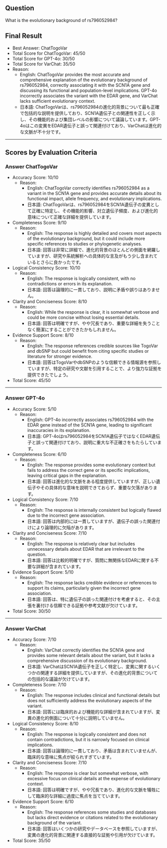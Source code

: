 ## Question

What is the evolutionary background of rs796052984?

## Final Result

- Best Answer: ChatTogoVar
- Total Score for ChatTogoVar: 45/50
- Total Score for GPT-4o: 30/50
- Total Score for VarChat: 35/50
- Reason:
  - English: ChatTogoVar provides the most accurate and comprehensive explanation of the evolutionary background of rs796052984, correctly associating it with the SCN1A gene and discussing its functional and population-level implications. GPT-4o incorrectly associates the variant with the EDAR gene, and VarChat lacks sufficient evolutionary context.
  - 日本語: ChatTogoVarは、rs796052984の進化的背景について最も正確で包括的な説明を提供しており、SCN1A遺伝子との関連性を正しく示し、その機能的および集団レベルの影響について議論しています。GPT-4oはこの変異をEDAR遺伝子と誤って関連付けており、VarChatは進化的な文脈が不十分です。

---

## Scores by Evaluation Criteria

### Answer ChatTogoVar
- Accuracy Score: 10/10
  - Reason: 
    - English: ChatTogoVar correctly identifies rs796052984 as a variant in the SCN1A gene and provides accurate details about its functional impact, allele frequency, and evolutionary implications.
    - 日本語: ChatTogoVarは、rs796052984をSCN1A遺伝子の変異として正確に特定し、その機能的影響、対立遺伝子頻度、および進化的意味について正確な詳細を提供しています。
- Completeness Score: 9/10
  - Reason: 
    - English: The response is highly detailed and covers most aspects of the evolutionary background, but it could include more specific references to studies or phylogenetic analyses.
    - 日本語: 回答は非常に詳細で、進化的背景のほとんどの側面を網羅していますが、研究や系統解析への具体的な言及がもう少し含まれているとさらに良かったです。
- Logical Consistency Score: 10/10
  - Reason: 
    - English: The response is logically consistent, with no contradictions or errors in its explanation.
    - 日本語: 回答は論理的に一貫しており、説明に矛盾や誤りはありません。
- Clarity and Conciseness Score: 8/10
  - Reason: 
    - English: While the response is clear, it is somewhat verbose and could be more concise without losing essential details.
    - 日本語: 回答は明確ですが、やや冗長であり、重要な詳細を失うことなく簡潔にすることができたかもしれません。
- Evidence Support Score: 8/10
  - Reason: 
    - English: The response references credible sources like TogoVar and dbSNP but could benefit from citing specific studies or literature for stronger evidence.
    - 日本語: 回答はTogoVarやdbSNPのような信頼できる情報源を参照していますが、特定の研究や文献を引用することで、より強力な証拠を提供できたでしょう。
- Total Score: 45/50

---

### Answer GPT-4o
- Accuracy Score: 5/10
  - Reason: 
    - English: GPT-4o incorrectly associates rs796052984 with the EDAR gene instead of the SCN1A gene, leading to significant inaccuracies in its explanation.
    - 日本語: GPT-4oはrs796052984をSCN1A遺伝子ではなくEDAR遺伝子と誤って関連付けており、説明に重大な不正確さをもたらしています。
- Completeness Score: 6/10
  - Reason: 
    - English: The response provides some evolutionary context but fails to address the correct gene or its specific implications, leaving critical gaps in the explanation.
    - 日本語: 回答は進化的な文脈をある程度提供していますが、正しい遺伝子やその具体的な意味を説明できておらず、重要な欠落があります。
- Logical Consistency Score: 7/10
  - Reason: 
    - English: The response is internally consistent but logically flawed due to the incorrect gene association.
    - 日本語: 回答は内部的には一貫していますが、遺伝子の誤った関連付けにより論理的に欠陥があります。
- Clarity and Conciseness Score: 7/10
  - Reason: 
    - English: The response is relatively clear but includes unnecessary details about EDAR that are irrelevant to the question.
    - 日本語: 回答は比較的明確ですが、質問に無関係なEDARに関する不要な詳細が含まれています。
- Evidence Support Score: 5/10
  - Reason: 
    - English: The response lacks credible evidence or references to support its claims, particularly given the incorrect gene association.
    - 日本語: 回答は、特に遺伝子の誤った関連付けを考慮すると、その主張を裏付ける信頼できる証拠や参考文献が欠けています。
- Total Score: 30/50

---

### Answer VarChat
- Accuracy Score: 7/10
  - Reason: 
    - English: VarChat correctly identifies the SCN1A gene and provides some relevant details about the variant, but it lacks a comprehensive discussion of its evolutionary background.
    - 日本語: VarChatはSCN1A遺伝子を正しく特定し、変異に関するいくつかの関連する詳細を提供していますが、その進化的背景についての包括的な議論が欠けています。
- Completeness Score: 7/10
  - Reason: 
    - English: The response includes clinical and functional details but does not sufficiently address the evolutionary aspects of the variant.
    - 日本語: 回答には臨床的および機能的な詳細が含まれていますが、変異の進化的側面について十分に説明していません。
- Logical Consistency Score: 8/10
  - Reason: 
    - English: The response is logically consistent and does not contain contradictions, but it is narrowly focused on clinical implications.
    - 日本語: 回答は論理的に一貫しており、矛盾は含まれていませんが、臨床的な意味に焦点が絞られすぎています。
- Clarity and Conciseness Score: 7/10
  - Reason: 
    - English: The response is clear but somewhat verbose, with excessive focus on clinical details at the expense of evolutionary context.
    - 日本語: 回答は明確ですが、やや冗長であり、進化的な文脈を犠牲にして臨床的な詳細に過度に焦点を当てています。
- Evidence Support Score: 6/10
  - Reason: 
    - English: The response references some studies and databases but lacks direct evidence or citations related to the evolutionary background of the variant.
    - 日本語: 回答はいくつかの研究やデータベースを参照していますが、変異の進化的背景に関連する直接的な証拠や引用が欠けています。
- Total Score: 35/50